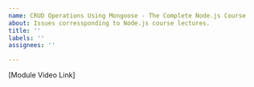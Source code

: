 ```yaml
---
name: CRUD Operations Using Mongoose - The Complete Node.js Course
about: Issues corressponding to Node.js course lectures.
title: ''
labels: ''
assignees: ''

---
```


[Module Video Link]
